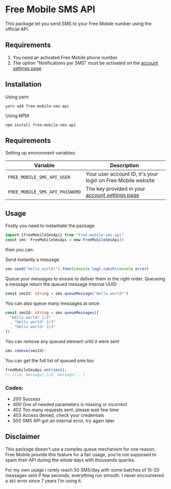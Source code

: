 Free Mobile SMS API
============
This package let you send SMS to your Free Mobile number using the official API.

## Requirements
1. You need an activated Free Mobile phone number
2. The option "Notifications par SMS" must be activated on the [account settings page](https://mobile.free.fr/moncompte/index.php?page=options)

## Installation
Using yarn:
```
yarn add free-mobile-sms-api
```

Using NPM
```
npm install free-mobile-sms-api
```

## Requirements
Setting up environment variables:

| Variable | Description |
|---|---|
| `FREE_MOBILE_SMS_API_USER` | Your user account ID, it's your login on Free Mobile website |
| `FREE_MOBILE_SMS_API_PASSWORD` | The key provided in your [account settings page](https://mobile.free.fr/moncompte/index.php?page=options) |

## Usage
Firstly you need to instantiate the package
```ts
import {freeMobileSmsApi} from "free-mobile-sms-api" 
const sms: FreeMobileSmsApi = new FreeMobileSmsApi()
```
then you can:


Send instantly a message
```ts
sms.send("Hello world!").then(console.log).catch(console.error)
```

Queue your messages to ensure to deliver them in the right order.
Queueing a message return the queued message internal UUID
```ts
const smsId: string = sms.queueMessage("Hello world!")
```

You can also queue many messages at once:
```ts
const smsId: string = sms.queueMessages([
  "Hello world! 1/3"
  , "Hello world! 2/3"
  , "Hello world! 3/3"
])
```

You can remove any queued element until it were sent
```ts
sms.remove(smsId);
```

You can get the full list of queued sms too
```ts
freeMobileSmsApi.entries();
// [[id, message],[id, message]...]
```

### Codes:
- 200 Success
- 400 One of needed parameters is missing or incorrect
- 402 Too many requests sent, please wait few time
- 403 Access denied, check your credentials
- 500 SMS API got an internal error, try again later

## Disclaimer
This package doesn't use a complex queue mechanism for one reason, Free Mobile provide this feature for a fair usage, you're not supposed
to spam their API during the whole days with thousands queries.

For my own usage i rarely reach 50 SMS/day with some batches of 15-20 messages sent if few seconds, everything run smooth.
I never encountered a `402` error since 7 years I'm using it.